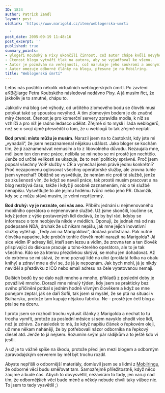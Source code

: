 ```yaml
---
ID: 1824
author: Patrick Zandl
layout: post
oldlink: 'https://www.marigold.cz/item/weblogerska-umrti

  '
post_date: 2005-09-19 11:48:16
post_excerpt: ''
published: true
summary_points:
- Blogeři Koubský a Pixy ukončili činnost, což autor chápe kvůli nevýhodám čtenosti.
- Čtenost blogu vytváří tlak na autora, aby se vyjadřoval ke všemu.
- Autor je poznáván na veřejnosti, což narušuje jeho soukromí a anonymitu.
- Autor omezuje odborné články na blogu, přesune je na Mobilring.
title: "Weblogerská úmrtí"
---
```


<p>Letos nás postihlo několik virtuálních weblogerských úmrtí. Po zavření aKB@large Petra Koubského následoval nedávno Pixy. A já musím říct, že jakkoliv je to smutné, chápu to. </p>

<p>Jakkoliv má blog své výhody, od určitého zlomového bodu se člověk musí potýkat také se spoustou nevýhod. A tím zlomovým bodem je do značné míry čtenost. Čtenost je pro komerční servery zpravidla modla, k níž se vzhlíží a pro niž je radno ledasco udělat.  Zřejmě si to myslí i řada weblogerů, než se o svojí újmě přesvědčí o tom, že u weblogů to tak zřejmě neplatí. </p>

<p><strong>Bod první: místo můžu je musím.</strong> Narazil jsem na to častokrát, kdy jste mi „vynadali“, že jsem nezaznamenal nějakou událost. Jako bloger se kochám tím, že ji zaznamenávat nemusím a to z libovolného důvodu. Nezaujala mne, měl jsem ten den moc práce, nelíbila se mi nebo se mi prostě jen nechtělo. Jenže od určité velikosti se ukazuje, že to není politicky správné. Proč jsem popsal všechny VoIP služby v ČR a vynechal jsem právě jednu konkrétní? Proč nezapomenu oglosovat všechny operátorské služby, ale zrovna tuhle jsem vynechal? Obtížně se vysvětluje, že nemám nic proti té službě, jenže ze zkušenosti vím, že když se navalí práce, tak prostě musím pracovat a na blog nezbývá času, takže i když ji osobně zaznamenám, nic o té službě nenapíšu. Vysvětlujte to ale jejímu hrdému tvůrci nebo jeho PR. Okamžik, kdy se z můžu stává musím, je velmi nepříjemný. </p>

<p><strong>Bod druhý: vy je neznáte, oni vás ano.</strong> Příběh: jednání u nejmenovaného mobilního operátora o nejmenované službě. Už jsme skončili, loučíme se, když jeden z výše postavených lidí dodává, že by byl rád, kdyby se informace o tom neobjevila nikde v médiích. Oponuji, že jednak má od nás podepsané NDA, druhak že už nikam nepíšu, jak mne jejich inovativní služby vytěžují. „Tedy ani na Marigoldovi“, dodává protistrana.  Pak nutně člověka napadne, kde probůh tenhle člověk mohl narazit na Marigolda? Já sice vidím IP adresy lidí, kteří sem lezou a vidím, že zrovna ten a ten člověk přispívající do diskuse pracuje u toho-kterého operátora, ale to je tak všechno. Kdo se za kterou přezdívkou skrývá, se mohu jen dohadovat. Až do extrému se mi stává, že mne poznají lidé na ulici (proklatá fotka na obalu knihy) a zdraví mne a diví se, že já je nepoznám. Jak bych mohl, já je nikdy neviděl a přezdívku z ICQ nebo email adresu na čele vytetovanou nemají.</p>

<p>Dalších bodů by se dalo najít mnoho a mnoho, příkladů z poslední doby je povážlivě mnoho. Dorazil mne minulý týden, kdy jsem se prakticky bez svého přičinění potkal s jedním hodně vlivným člověkem a když se mne ponejprv zeptal, jak se daří Sofii, tak jsem si myslel, že se ptá na situaci v Bulharsku, protože tam kupuje nějakou fabriku. Ne – prostě jen četl blog a ptal se na dceru. </p>

<p>I proto jsem se rozhodl trochu vydusit články z Marigolda a nechat to tu trochu vymřít, protože za poslední měsíce si sem navyklo chodit více lidí, než je zdrávo. Za následek to má, že když napíšu článek o řepkovém oleji, už mne někam nahánějí, že by potřebovali názor odborníka na řepkový diesel atd. Jenže to já nejsem. Rozumím svým pár rádijkům a to ještě kdo ví jestli.</p>

<p>A už je to vážně spíše na škodu, protože přeci jen mezi blogem a odborným zpravodajským serverem by měl být trochu rozdíl. </p>

<p>Abyste nepřišli o odbornější materiály, domluvil jsem se s lidmi z <a href="http://www.mobilring.cz">Mobilringu</a>, že odborné věci budu směřovat tam. Samozřejmě příležitostně, když něco zaujme a bude čas. Abych to dovysvětlil, nezavírám to tady, jen varuji nad tím, že odbornějších věcí bude méně a někdy nebude chvíli taky vůbec nic. To jsem to tedy vysvětlil ;)
</p>